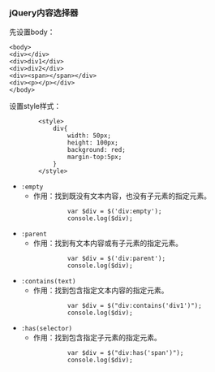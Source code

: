 ### jQuery内容选择器


先设置body：
```
<body>
<div></div>
<div>div1</div>
<div>div2</div>
<div><span></span></div>
<div><p></p></div>
</body>
```

设置style样式：
```
        <style>
            div{
                width: 50px;
                height: 100px;
                background: red;
                margin-top:5px;
            }
        </style>
```

- `:empty`
	- 作用：找到既没有文本内容，也没有子元素的指定元素。
	
```
                var $div = $('div:empty');
                console.log($div);
```

- `:parent`
	- 作用：找到有文本内容或有子元素的指定元素。

```
                var $div = $('div:parent');
                console.log($div);
```

- `:contains(text)`
	- 作用：找到包含指定文本内容的指定元素。

```
                var $div = $("div:contains('div1')");
                console.log($div);
```

- `:has(selector)`
	- 作用：找到包含指定子元素的指定元素。

```
                var $div = $("div:has('span')");
                console.log($div);
```


